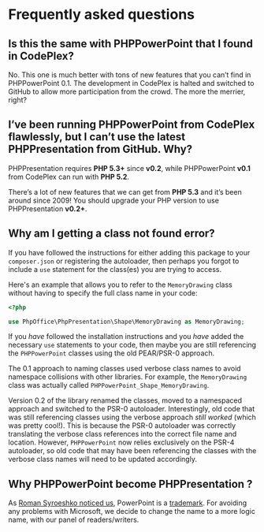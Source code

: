 # Frequently asked questions

## Is this the same with PHPPowerPoint that I found in CodePlex?

No. This one is much better with tons of new features that you can’t find in PHPPowerPoint 0.1. The development in CodePlex is halted and switched to GitHub to allow more participation from the crowd. The more the merrier, right?

## I’ve been running PHPPowerPoint from CodePlex flawlessly, but I can’t use the latest PHPPresentation from GitHub. Why?

PHPPresentation requires **PHP 5.3+** since **v0.2**, while PHPPowerPoint **v0.1** from CodePlex can run with **PHP 5.2**. 

There’s a lot of new features that we can get from **PHP 5.3** and it’s been around since 2009! You should upgrade your PHP version to use PHPPresentation **v0.2+**.

## Why am I getting a class not found error?

If you have followed the instructions for either adding this package to your `composer.json` or registering the autoloader, then perhaps you forgot to include a `use` statement for the class(es) you are trying to access.

Here's an example that allows you to refer to the `MemoryDrawing` class without having to specify the full class name in your code:

``` php
<?php

use PhpOffice\PhpPresentation\Shape\MemoryDrawing as MemoryDrawing;
```

If you *have* followed the installation instructions and you *have* added the necessary `use` statements to your code, then maybe you are still referencing the `PHPPowerPoint` classes using the old PEAR/PSR-0 approach.

The 0.1 approach to naming classes used verbose class names to avoid namespace collisions with other libraries. For example, the `MemoryDrawing` class was actually called `PHPPowerPoint_Shape_MemoryDrawing`. 

Version 0.2 of the library renamed the classes, moved to a namespaced approach and switched to the PSR-0 autoloader. Interestingly, old code that was still referencing classes using the verbose approach *still worked* (which was pretty cool!). This is because the PSR-0 autoloader was correctly translating the verbose class references into the correct file name and location. However, `PHPPowerPoint` now relies exclusively on the PSR-4 autoloader, so old code that may have been referencing the classes with the verbose class names will need to be updated accordingly.

## Why PHPPowerPoint become PHPPresentation ?
As [Roman Syroeshko noticed us](https://github.com/PHPOffice/PHPPresentation/issues/25), PowerPoint is a [trademark](http://www.microsoft.com/en-us/legal/IntellectualProperty/Trademarks/EN-US.aspx#332b86b0-befe-4b89-862e-d538e2a653e0). For avoiding any problems with Microsoft, we decide to change the name to a more logic name, with our panel of readers/writers.